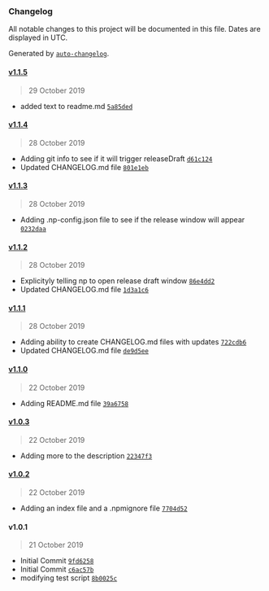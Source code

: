### Changelog

All notable changes to this project will be documented in this file. Dates are displayed in UTC.

Generated by [`auto-changelog`](https://github.com/CookPete/auto-changelog).

#### [v1.1.5](https://github.com/thatdevguy-clee/tdg-version-automation/compare/v1.1.4...v1.1.5)

> 29 October 2019

- added text to readme.md [`5a85ded`](https://github.com/thatdevguy-clee/tdg-version-automation/commit/5a85ded408faff67521c2de33689cdabfe6e3426)

#### [v1.1.4](https://github.com/thatdevguy-clee/tdg-version-automation/compare/v1.1.3...v1.1.4)

> 28 October 2019

- Adding git info to see if it will trigger releaseDraft [`d61c124`](https://github.com/thatdevguy-clee/tdg-version-automation/commit/d61c12424decd710b9246c280c7d97f49061a151)
- Updated CHANGELOG.md file [`801e1eb`](https://github.com/thatdevguy-clee/tdg-version-automation/commit/801e1eb8c220e058049de6e9b5b7a21cf332bf83)

#### [v1.1.3](https://github.com/thatdevguy-clee/tdg-version-automation/compare/v1.1.2...v1.1.3)

> 28 October 2019

- Adding .np-config.json file to see if the release window will appear [`0232daa`](https://github.com/thatdevguy-clee/tdg-version-automation/commit/0232daa19edc8ebba5699229b6e565addcb51494)

#### [v1.1.2](https://github.com/thatdevguy-clee/tdg-version-automation/compare/v1.1.1...v1.1.2)

> 28 October 2019

- Explicityly telling np to open release draft window [`86e4dd2`](https://github.com/thatdevguy-clee/tdg-version-automation/commit/86e4dd2dd04d58107e1422ae189aaf55e3518086)
- Updated CHANGELOG.md file [`1d3a1c6`](https://github.com/thatdevguy-clee/tdg-version-automation/commit/1d3a1c694ea84187022799b49a586fb395e79dcc)

#### [v1.1.1](https://github.com/thatdevguy-clee/tdg-version-automation/compare/v1.1.0...v1.1.1)

> 28 October 2019

- Adding ability to create CHANGELOG.md files with updates [`722cdb6`](https://github.com/thatdevguy-clee/tdg-version-automation/commit/722cdb633f66ba3de414d98c90213bdbf1b70b6c)
- Updated CHANGELOG.md file [`de9d5ee`](https://github.com/thatdevguy-clee/tdg-version-automation/commit/de9d5eed3bc03e03f3673fb05a950fbfeb6034f8)

#### [v1.1.0](https://github.com/thatdevguy-clee/tdg-version-automation/compare/v1.0.3...v1.1.0)

> 22 October 2019

- Adding README.md file [`39a6758`](https://github.com/thatdevguy-clee/tdg-version-automation/commit/39a6758baf7fc8b048408ed6032bb427bf40a115)

#### [v1.0.3](https://github.com/thatdevguy-clee/tdg-version-automation/compare/v1.0.2...v1.0.3)

> 22 October 2019

- Adding more to the description [`22347f3`](https://github.com/thatdevguy-clee/tdg-version-automation/commit/22347f3a88f4dc57b4adb6a8ba1547c346ce2740)

#### [v1.0.2](https://github.com/thatdevguy-clee/tdg-version-automation/compare/v1.0.1...v1.0.2)

> 22 October 2019

- Adding an index file and a .npmignore file [`7704d52`](https://github.com/thatdevguy-clee/tdg-version-automation/commit/7704d527e868c7f6c76192afc8128f3133ef40f9)

#### v1.0.1

> 21 October 2019

- Initial Commit [`9fd6258`](https://github.com/thatdevguy-clee/tdg-version-automation/commit/9fd6258370e88227ec5f4362d9efa85307e76f97)
- Initial Commit [`c6ac57b`](https://github.com/thatdevguy-clee/tdg-version-automation/commit/c6ac57b9e2b19d32b9990cd6860d0a47d100032c)
- modifying test script [`8b0025c`](https://github.com/thatdevguy-clee/tdg-version-automation/commit/8b0025c0e3f77adb57825a67c33ff0c7769f52ba)
